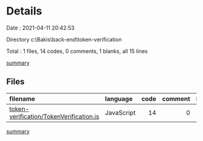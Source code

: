 # Details

Date : 2021-04-11 20:42:53

Directory c:\Bakis\back-end\token-verification

Total : 1 files,  14 codes, 0 comments, 1 blanks, all 15 lines

[summary](results.md)

## Files
| filename | language | code | comment | blank | total |
| :--- | :--- | ---: | ---: | ---: | ---: |
| [token-verification/TokenVerification.js](/token-verification/TokenVerification.js) | JavaScript | 14 | 0 | 1 | 15 |

[summary](results.md)